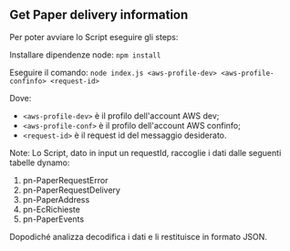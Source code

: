 ## Get Paper delivery information

Per poter avviare lo Script eseguire gli steps:

Installare dipendenze node:
`npm install`

Eseguire il comando:
`node index.js <aws-profile-dev> <aws-profile-confinfo> <request-id>`

Dove:
- `<aws-profile-dev>` è il profilo dell'account AWS dev;
- `<aws-profile-conf>` è il profilo dell'account AWS confinfo;
- `<request-id>` è il request id del messaggio desiderato.

Note: 
Lo Script, dato in input un requestId, raccoglie i dati dalle seguenti tabelle dynamo:
1) pn-PaperRequestError
2) pn-PaperRequestDelivery
3) pn-PaperAddress
4) pn-EcRichieste
5) pn-PaperEvents

Dopodiché analizza decodifica i dati e li restituisce in formato JSON.
